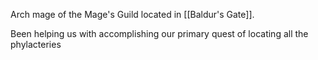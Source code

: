 Arch mage of the Mage's Guild located in [[Baldur's Gate]].

Been helping us with accomplishing our primary quest of locating all the phylacteries